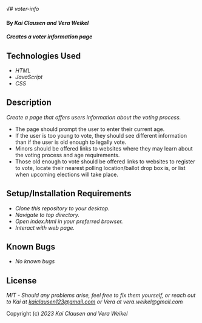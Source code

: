 √# _voter-info_

#### By _**Kai Clausen and Vera Weikel**_

#### _Creates a voter information page_

## Technologies Used

* _HTML_
* _JavaScript_
* _CSS_

## Description

_Create a page that offers users information about the voting process._


* The page should prompt the user to enter their current age.
* If the user is too young to vote, they should see different information than if the user is old enough to legally vote.
* Minors should be offered links to websites where they may learn about the voting process and age requirements.
* Those old enough to vote should be offered links to websites to register to vote, locate their nearest polling location/ballot drop box is, or list when upcoming elections will take place.

## Setup/Installation Requirements

* _Clone this repository to your desktop._
* _Navigate to top directory._
* _Open index.html in your preferred browser._
* _Interact with web page._

## Known Bugs
 
* _No known bugs_

## License

_MIT - Should any problems arise, feel free to fix them yourself, or reach out to Kai at kaiclausen123@gmail.com or Vera at vera.weikel@gmail.com_

Copyright (c) _2023_ _Kai Clausen and Vera Weikel_
